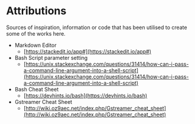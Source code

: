 
# Attributions
Sources of inspiration, information or code that has been utilised to create some of the works here.

- Markdown Editor
	 - [https://stackedit.io/app#](https://stackedit.io/app#)
 - Bash Script parameter setting
	 - [https://unix.stackexchange.com/questions/31414/how-can-i-pass-a-command-line-argument-into-a-shell-script](https://unix.stackexchange.com/questions/31414/how-can-i-pass-a-command-line-argument-into-a-shell-script)
 - Bash Cheat Sheet
	 - [https://devhints.io/bash](https://devhints.io/bash)
- Gstreamer Cheat Sheet
	- [http://wiki.oz9aec.net/index.php/Gstreamer_cheat_sheet](http://wiki.oz9aec.net/index.php/Gstreamer_cheat_sheet)
